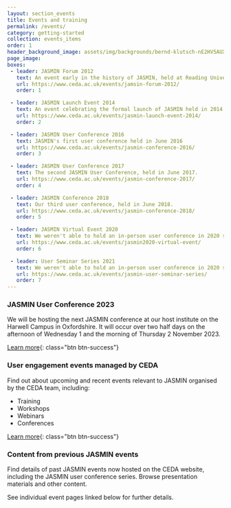 ```yaml
---
layout: section_events
title: Events and training
permalink: /events/
category: getting-started
collection: events_items
order: 1
header_background_image: assets/img/backgrounds/bernd-klutsch-nE2HV5AUXFo-unspla.a944b47e.fill-2000x1000.jpg
page_image: 
boxes:
 - leader: JASMIN Forum 2012
   text: An event early in the history of JASMIN, held at Reading University in 2012
   url: https://www.ceda.ac.uk/events/jamsin-forum-2012/
   order: 1

 - leader: JASMIN Launch Event 2014
   text: An event celebrating the formal launch of JASMIN held in 2014
   url: https://www.ceda.ac.uk/events/jasmin-launch-event-2014/
   order: 2

 - leader: JASMIN User Conference 2016
   text: JASMIN's first user conference held in June 2016
   url: https://www.ceda.ac.uk/events/jasmin-conference-2016/
   order: 3

 - leader: JASMIN User Conference 2017
   text: The second JASMIN User Conference, held in June 2017.
   url: https://www.ceda.ac.uk/events/jasmin-conference-2017/
   order: 4

 - leader: JASMIN Conference 2018
   text: Our third user conference, held in June 2018.
   url: https://www.ceda.ac.uk/events/jasmin-conference-2018/
   order: 5

 - leader: JASMIN Virtual Event 2020
   text: We weren't able to hold an in-person user conference in 2020 so we moved the event online.
   url: https://www.ceda.ac.uk/events/jasmin2020-virtual-event/
   order: 6

 - leader: User Seminar Series 2021
   text: We weren't able to hold an in-person user conference in 2020 so we moved the event online.
   url: https://www.ceda.ac.uk/events/jasmin-user-seminar-series/
   order: 7
---
```

### JASMIN User Conference 2023
We will be hosting the next JASMIN conference at our host institute on the Harwell Campus in Oxfordshire. It will occur over two half days on the afternoon of Wednesday 1 and the morning of Thursday 2 November 2023.

[Learn more](https://www.ceda.ac.uk/agenda/jasmin-conference-2023/detail/){: class="btn btn-success"}

### User engagement events managed by CEDA
Find out about upcoming and recent events relevant to JASMIN organised by the CEDA team, including:

* Training
* Workshops
* Webinars
* Conferences

[Learn more](https://www.ceda.ac.uk/events/){: class="btn btn-success"}

### Content from previous JASMIN events
Find details of past JASMIN events now hosted on the CEDA website, including the JASMIN user conference series. Browse presentation materials and other content.

See individual event pages linked below for further details.




